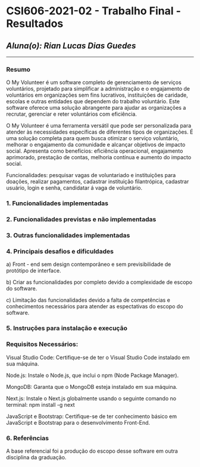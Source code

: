 # **CSI606-2021-02 - Trabalho Final - Resultados**

## *Aluna(o): Rian Lucas Dias Guedes*

--------------

### Resumo
O My Volunteer é um software completo de gerenciamento de serviços voluntários, projetado para simplificar a administração e o engajamento de voluntários em organizações sem fins lucrativos, instituições de caridade, escolas e outras entidades que dependem do trabalho voluntário. Este software oferece uma solução abrangente para ajudar as organizações a recrutar, gerenciar e reter voluntários com eficiência.

O My Volunteer é uma ferramenta versátil que pode ser personalizada para atender às necessidades específicas de diferentes tipos de organizações. É uma solução completa para quem busca otimizar o serviço voluntário, melhorar o engajamento da comunidade e alcançar objetivos de impacto social. Apresenta como benefícios: eficiência operacional, engajamento aprimorado, prestação de contas, melhoria contínua e aumento do impacto social.

Funcionalidades: pesquisar vagas de voluntariado e instituições para doações, realizar pagamentos, cadastrar instituição filantrópica, cadastrar usuário, login e senha, candidatar á vaga de voluntário.

### 1. Funcionalidades implementadas
  
### 2. Funcionalidades previstas e não implementadas

### 3. Outras funcionalidades implementadas

### 4. Principais desafios e dificuldades
a) Front - end sem design contemporâneo e sem previsibilidade de protótipo de interface.

b) Criar as funcionalidades por completo devido a complexidade de escopo do software.

c) Limitação das funcionalidades devido a falta de competências e conhecimentos necessários para atender as espectativas do escopo do software.

### 5. Instruções para instalação e execução
### Requisitos Necessários:
Visual Studio Code: Certifique-se de ter o Visual Studio Code instalado em sua máquina.

Node.js: Instale o Node.js, que inclui o npm (Node Package Manager).

MongoDB: Garanta que o MongoDB esteja instalado em sua máquina.

Next.js: Instale o Next.js globalmente usando o seguinte comando no terminal: npm install -g next

JavaScript e Bootstrap: Certifique-se de ter conhecimento básico em JavaScript e Bootstrap para o desenvolvimento Front-End.

### 6. Referências
A base referencial foi a produção do escopo desse software em outra disciplina da graduação.
